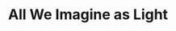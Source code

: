---
title: "All We Imagine as Light"
year: 2024
rating: 3.5
stars: "★★★½"
liked: false
rewatched: false
permalink: "all-we-imagine-as-light"
watched_on: 2025-06-07
---